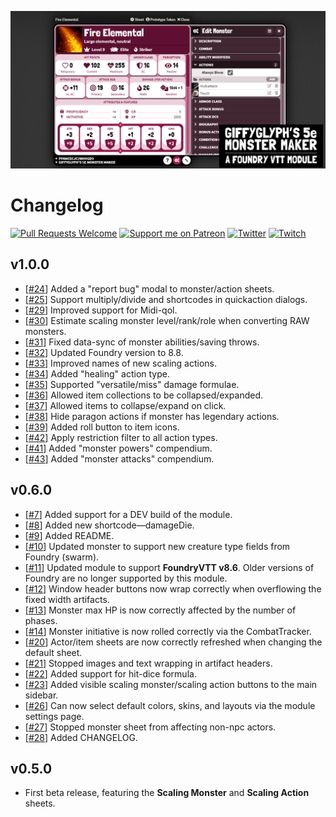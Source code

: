 ![Monster Maker Social Banner](./img/fire-elemental.png)

# Changelog

[![Pull Requests Welcome](https://img.shields.io/badge/PRs-welcome-brightgreen.svg?style=flat)](http://makeapullrequest.com)
[![Support me on Patreon](https://img.shields.io/endpoint.svg?url=https%3A%2F%2Fshieldsio-patreon.vercel.app%2Fapi%3Fusername%3Dgiffyglyph%26type%3Dpatrons&style=flat-square)](https://patreon.com/giffyglyph)
[![Twitter](https://img.shields.io/twitter/follow/giffyglyph?color=%231DA1F2&style=flat-square)](http://twitter.com/giffyglyph)
[![Twitch](https://img.shields.io/twitch/status/giffyglyph?color=%23a45ee5&style=flat-square)](http://twitch.tv/giffyglyph)

## v1.0.0

* [[#24](https://github.com/giffyglyph/foundry_5e_monster_maker/issues/24)] Added a "report bug" modal to monster/action sheets.
* [[#25](https://github.com/giffyglyph/foundry_5e_monster_maker/issues/25)] Support multiply/divide and shortcodes in quickaction dialogs.
* [[#29](https://github.com/giffyglyph/foundry_5e_monster_maker/issues/29)] Improved support for Midi-qol.
* [[#30](https://github.com/giffyglyph/foundry_5e_monster_maker/issues/30)] Estimate scaling monster level/rank/role when converting RAW monsters.
* [[#31](https://github.com/giffyglyph/foundry_5e_monster_maker/issues/31)] Fixed data-sync of monster abilities/saving throws.
* [[#32](https://github.com/giffyglyph/foundry_5e_monster_maker/issues/32)] Updated Foundry version to 8.8.
* [[#33](https://github.com/giffyglyph/foundry_5e_monster_maker/issues/33)] Improved names of new scaling actions.
* [[#34](https://github.com/giffyglyph/foundry_5e_monster_maker/issues/34)] Added "healing" action type.
* [[#35](https://github.com/giffyglyph/foundry_5e_monster_maker/issues/35)] Supported "versatile/miss" damage formulae.
* [[#36](https://github.com/giffyglyph/foundry_5e_monster_maker/issues/36)] Allowed item collections to be collapsed/expanded.
* [[#37](https://github.com/giffyglyph/foundry_5e_monster_maker/issues/37)] Allowed items to collapse/expand on click.
* [[#38](https://github.com/giffyglyph/foundry_5e_monster_maker/issues/38)] Hide paragon actions if monster has legendary actions.
* [[#39](https://github.com/giffyglyph/foundry_5e_monster_maker/issues/39)] Added roll button to item icons.
* [[#42](https://github.com/giffyglyph/foundry_5e_monster_maker/issues/42)] Apply restriction filter to all action types.
* [[#41](https://github.com/giffyglyph/foundry_5e_monster_maker/issues/41)] Added "monster powers" compendium.
* [[#43](https://github.com/giffyglyph/foundry_5e_monster_maker/issues/43)] Added "monster attacks" compendium.

## v0.6.0

* [[#7](https://github.com/giffyglyph/foundry_5e_monster_maker/issues/7)] Added support for a DEV build of the module.
* [[#8](https://github.com/giffyglyph/foundry_5e_monster_maker/issues/8)] Added new shortcode—damageDie.
* [[#9](https://github.com/giffyglyph/foundry_5e_monster_maker/issues/9)] Added README.
* [[#10](https://github.com/giffyglyph/foundry_5e_monster_maker/issues/10)] Updated monster to support new creature type fields from Foundry (swarm).
* [[#11](https://github.com/giffyglyph/foundry_5e_monster_maker/issues/11)] Updated module to support **FoundryVTT v8.6**. Older versions of Foundry are no longer supported by this module.
* [[#12](https://github.com/giffyglyph/foundry_5e_monster_maker/issues/12)] Window header buttons now wrap correctly when overflowing the fixed width artifacts.
* [[#13](https://github.com/giffyglyph/foundry_5e_monster_maker/issues/13)] Monster max HP is now correctly affected by the number of phases.
* [[#14](https://github.com/giffyglyph/foundry_5e_monster_maker/issues/14)] Monster initiative is now rolled correctly via the CombatTracker.
* [[#20](https://github.com/giffyglyph/foundry_5e_monster_maker/issues/20)] Actor/item sheets are now correctly refreshed when changing the default sheet.
* [[#21](https://github.com/giffyglyph/foundry_5e_monster_maker/issues/21)] Stopped images and text wrapping in artifact headers.
* [[#22](https://github.com/giffyglyph/foundry_5e_monster_maker/issues/22)] Added support for hit-dice formula.
* [[#23](https://github.com/giffyglyph/foundry_5e_monster_maker/issues/23)] Added visible scaling monster/scaling action buttons to the main sidebar.
* [[#26](https://github.com/giffyglyph/foundry_5e_monster_maker/issues/26)] Can now select default colors, skins, and layouts via the module settings page.
* [[#27](https://github.com/giffyglyph/foundry_5e_monster_maker/issues/27)] Stopped monster sheet from affecting non-npc actors.
* [[#28](https://github.com/giffyglyph/foundry_5e_monster_maker/issues/28)] Added CHANGELOG.

## v0.5.0

* First beta release, featuring the **Scaling Monster** and **Scaling Action** sheets.
